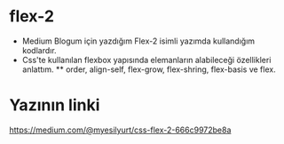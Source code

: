 # flex-2
* Medium Blogum için yazdığım Flex-2 isimli yazımda kullandığım kodlardır.
* Css'te kullanılan flexbox yapısında elemanların alabileceği özellikleri anlattım.
** order, align-self, flex-grow, flex-shring, flex-basis ve flex.
# Yazının linki 
https://medium.com/@myesilyurt/css-flex-2-666c9972be8a

